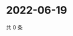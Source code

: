# 2022-06-19

共 0 条

<!-- BEGIN WEIBO -->
<!-- 最后更新时间 Sun Jun 19 2022 15:13:38 GMT+0800 (China Standard Time) -->

<!-- END WEIBO -->
